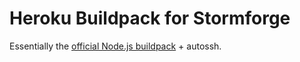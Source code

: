 # Heroku Buildpack for Stormforge

Essentially the [official Node.js
buildpack](https://github.com/heroku/heroku-buildpack-nodejs) + autossh.
